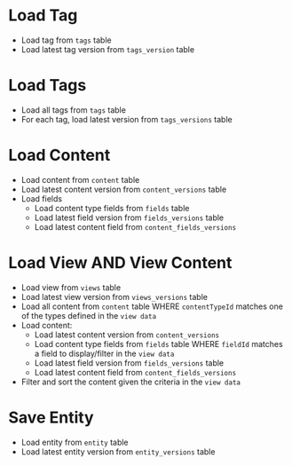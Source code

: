 

# Load Tag
- Load tag from `tags` table
- Load latest tag version from `tags_version` table

# Load Tags
- Load all tags from `tags` table
- For each tag, load latest version from `tags_versions` table

# Load Content
- Load content from `content` table
- Load latest content version from `content_versions` table
- Load fields
  - Load content type fields from `fields` table
  - Load latest field version from `fields_versions` table
  - Load latest content field from `content_fields_versions`

# Load View AND View Content
- Load view from `views` table
- Load latest view version from `views_versions` table
- Load all content from `content` table WHERE `contentTypeId` matches one of the types defined in the `view data`
- Load content:
  - Load latest content version from `content_versions`
  - Load content type fields from `fields` table WHERE `fieldId` matches a field to display/filter in the `view data`
  - Load latest field version from `fields_versions` table
  - Load latest content field from `content_fields_versions`
- Filter and sort the content given the criteria in the `view data`

# Save Entity
- Load entity from `entity` table
- Load latest entity version from `entity_versions` table